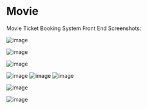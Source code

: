# Movie
 Movie Ticket Booking System
 Front End Screenshots:
 
 
 ![image](https://github.com/suvee-1339/movie/assets/94752841/1fa42f0b-bbee-487f-9e44-f833c30a09b9)
 
 ![image](https://github.com/suvee-1339/movie/assets/94752841/8dffa4c9-179a-45c6-b5eb-5298df64b8c9)
 
 
 ![image](https://github.com/suvee-1339/movie/assets/94752841/fe52ee87-1924-4f0a-b65e-f2b1f9d93260)


![image](https://github.com/suvee-1339/movie/assets/94752841/ad46d840-3e69-4b45-8959-a137e0574ab5)
![image](https://github.com/suvee-1339/movie/assets/94752841/948613c3-53b6-4676-8cd8-ce06e98c98b3)
![image](https://github.com/suvee-1339/movie/assets/94752841/8141470c-000f-4d80-a7ce-84bf4cd7470a)

![image](https://github.com/suvee-1339/movie/assets/94752841/8925d315-239d-4f3d-aa3a-19b8c6693669)

![image](https://github.com/suvee-1339/movie/assets/94752841/fdb62b6e-0df2-4035-ae83-8780c82c54c1)










